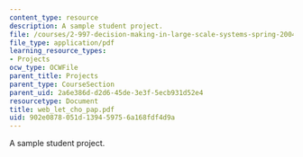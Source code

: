 ```yaml
---
content_type: resource
description: A sample student project.
file: /courses/2-997-decision-making-in-large-scale-systems-spring-2004/902e0878051d139459756a168fdf4d9a_web_let_cho_pap.pdf
file_type: application/pdf
learning_resource_types:
- Projects
ocw_type: OCWFile
parent_title: Projects
parent_type: CourseSection
parent_uid: 2a6e386d-d2d6-45de-3e3f-5ecb931d52e4
resourcetype: Document
title: web_let_cho_pap.pdf
uid: 902e0878-051d-1394-5975-6a168fdf4d9a
---
```

A sample student project.

